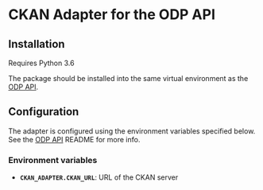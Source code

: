 # CKAN Adapter for the ODP API

## Installation

Requires Python 3.6

The package should be installed into the same virtual environment as the
[ODP API](https://github.com/SAEONData/ODP-API).

## Configuration

The adapter is configured using the environment variables specified below. 
See the [ODP API](https://github.com/SAEONData/ODP-API) README for more info.

### Environment variables

- **`CKAN_ADAPTER.CKAN_URL`**: URL of the CKAN server
